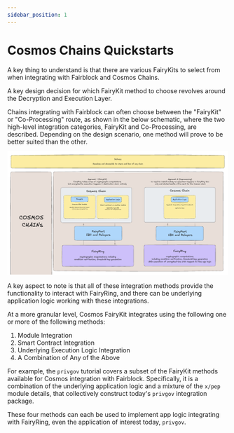 ```yaml
---
sidebar_position: 1
---
```


# Cosmos Chains Quickstarts

A key thing to understand is that there are various FairyKits to select from when integrating with Fairblock and Cosmos Chains.

A key design decision for which FairyKit method to choose revolves around the Decryption and Execution Layer.

Chains integrating with Fairblock can often choose between the "FairyKit" or "Co-Processing" route, as shown in the below schematic, where the two high-level integration categories, FairyKit and Co-Processing, are described. Depending on the design scenario, one method will prove to be better suited than the other.

![Cosmos Decryption and Execution Layer Schematic](../../assets/CosmosDecryptionAndExecutionSchematic.png)

A key aspect to note is that all of these integration methods provide the functionality to interact with FairyRing, and there can be underlying application logic working with these integrations.

At a more granular level, Cosmos FairyKit integrates using the following one or more of the following methods:

1. Module Integration
2. Smart Contract Integration
3. Underlying Execution Logic Integration
4. A Combination of Any of the Above

For example, the `privgov` tutorial covers a subset of the FairyKit methods available for Cosmos integration with Fairblock. Specifically, it is a combination of the underlying application logic and a mixture of the `x/pep` module details, that collectively construct today's `privgov` integration package.

These four methods can each be used to implement app logic integrating with FairyRing, even the application of interest today, `privgov`.
